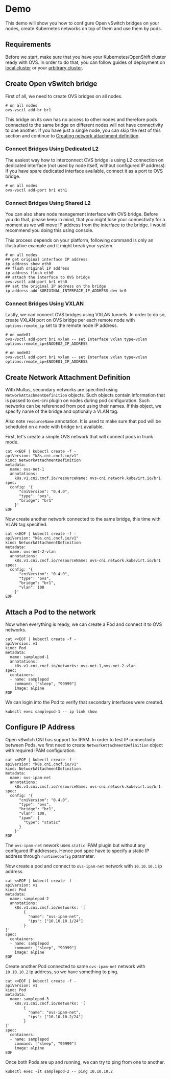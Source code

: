 # Demo

This demo will show you how to configure Open vSwitch bridges on your nodes,
create Kubernetes networks on top of them and use them by pods.

## Requirements

Before we start, make sure that you have your Kubernetes/OpenShift cluster
ready with OVS. In order to do that, you can follow guides of deployment on
[local cluster](deployment-on-local-cluster.md) or your [arbitrary
cluster](deployment-on-arbitrary-cluster.md).

## Create Open vSwitch bridge

First of all, we need to create OVS bridges on all nodes.

```shell
# on all nodes
ovs-vsctl add-br br1
```

This bridge on its own has no access to other nodes and therefore pods
connected to the same bridge on different nodes will not have connectivity to
one another. If you have just a single node, you can skip the rest of this
section and continue to [Creating network attachment
definition](#create-network-attachment-definition).

### Connect Bridges Using Dedicated L2

The easiest way how to interconnect OVS bridge is using L2 connection on
dedicated interface (not used by node itself, without configured IP address).
If you have spare dedicated interface available, connect it as a port to OVS
bridge.

```shell
# on all nodes
ovs-vsctl add-port br1 eth1
```

### Connect Bridges Using Shared L2

You can also share node management interface with OVS bridge. Before you do
that, please keep in mind, that you might lose your connectivity for a moment
as we will move IP address from the interface to the bridge. I would recommend
you doing this using console.

This process depends on your platform, following command is only an
illustrative example and it might break your system.

```shell
# on all nodes
## get original interface IP address
ip address show eth0
## flush original IP address
ip address flush eth0
## attach the interface to OVS bridge
ovs-vsctl add-port br1 eth0
## set the original IP address on the bridge
ip address add $ORIGINAL_INTERFACE_IP_ADDRESS dev br0
```

### Connect Bridges Using VXLAN

Lastly, we can connect OVS bridges using VXLAN tunnels. In order to do so,
create VXLAN port on OVS bridge per each remote node with `options:remote_ip`
set to the remote node IP address.

```shell
# on node01
ovs-vsctl add-port br1 vxlan -- set Interface vxlan type=vxlan options:remote_ip=$NODE02_IP_ADDRESS

# on node02
ovs-vsctl add-port br1 vxlan -- set Interface vxlan type=vxlan options:remote_ip=$NODE01_IP_ADDRESS
```

## Create Network Attachment Definition

With Multus, secondary networks are specified using
`NetworkAttachmentDefinition` objects. Such objects contain information that is
passed to ovs-cni plugin on nodes during pod configuration. Such networks can
be referenced from pod using their names. If this object, we specify name of
the bridge and optionaly a VLAN tag.

Also note `resourceName` annotation. It is used to make sure that pod will
be scheduled on a node with bridge `br1` available.

First, let's create a simple OVS network that will connect pods in trunk mode.

```shell
cat <<EOF | kubectl create -f -
apiVersion: "k8s.cni.cncf.io/v1"
kind: NetworkAttachmentDefinition
metadata:
  name: ovs-net-1
  annotations:
    k8s.v1.cni.cncf.io/resourceName: ovs-cni.network.kubevirt.io/br1
spec:
  config: '{
      "cniVersion": "0.4.0",
      "type": "ovs",
      "bridge": "br1"
    }'
EOF
```

Now create another network connected to the same bridge, this time with VLAN
tag specified.

```shell
cat <<EOF | kubectl create -f -
apiVersion: "k8s.cni.cncf.io/v1"
kind: NetworkAttachmentDefinition
metadata:
  name: ovs-net-2-vlan
  annotations:
    k8s.v1.cni.cncf.io/resourceName: ovs-cni.network.kubevirt.io/br1
spec:
  config: '{
      "cniVersion": "0.4.0",
      "type": "ovs",
      "bridge": "br1",
      "vlan": 100
    }'
EOF
```

## Attach a Pod to the network

Now when everything is ready, we can create a Pod and connect it to OVS
networks.

```shell
cat <<EOF | kubectl create -f -
apiVersion: v1
kind: Pod
metadata:
  name: samplepod-1
  annotations:
    k8s.v1.cni.cncf.io/networks: ovs-net-1,ovs-net-2-vlan
spec:
  containers:
  - name: samplepod
    command: ["sleep", "99999"]
    image: alpine
EOF
```

We can login into the Pod to verify that secondary interfaces were created.

```shell
kubectl exec samplepod-1 -- ip link show
```

## Configure IP Address

Open vSwitch CNI has support for IPAM. In order to test IP connectivity
between Pods, we first need to create `NetworkAttachmentDefinition` object
with required IPAM configuration.

```shell
cat <<EOF | kubectl create -f -
apiVersion: "k8s.cni.cncf.io/v1"
kind: NetworkAttachmentDefinition
metadata:
  name: ovs-ipam-net
  annotations:
    k8s.v1.cni.cncf.io/resourceName: ovs-cni.network.kubevirt.io/br1
spec:
  config: '{
      "cniVersion": "0.4.0",
      "type": "ovs",
      "bridge": "br1",
      "vlan": 100,
      "ipam": {
        "type": "static"
      }
    }'
EOF
```

The `ovs-ipam-net` nework uses `static` IPAM plugin but without any configured IP addresses.
Hence pod spec have to specify a static IP address through `runtimeConfig` parameter.

Now create a pod and connect to `ovs-ipam-net` network with `10.10.10.1` ip address.

```shell
cat <<EOF | kubectl create -f -
apiVersion: v1
kind: Pod
metadata:
  name: samplepod-2
  annotations:
    k8s.v1.cni.cncf.io/networks: '[
        {
          "name": "ovs-ipam-net",
          "ips": ["10.10.10.1/24"]
        }
]'
spec:
  containers:
  - name: samplepod
    command: ["sleep", "99999"]
    image: alpine
EOF
```

Create another Pod connected to same `ovs-ipam-net` network with `10.10.10.2` ip address,
so we have something to ping.

```shell
cat <<EOF | kubectl create -f -
apiVersion: v1
kind: Pod
metadata:
  name: samplepod-3
    k8s.v1.cni.cncf.io/networks: '[
        {
          "name": "ovs-ipam-net",
          "ips": ["10.10.10.2/24"]
        }
]'
spec:
  containers:
  - name: samplepod
    command: ["sleep", "99999"]
    image: alpine
EOF
```

Once both Pods are up and running, we can try to ping from one to another.

```shell
kubectl exec -it samplepod-2 -- ping 10.10.10.2
```
